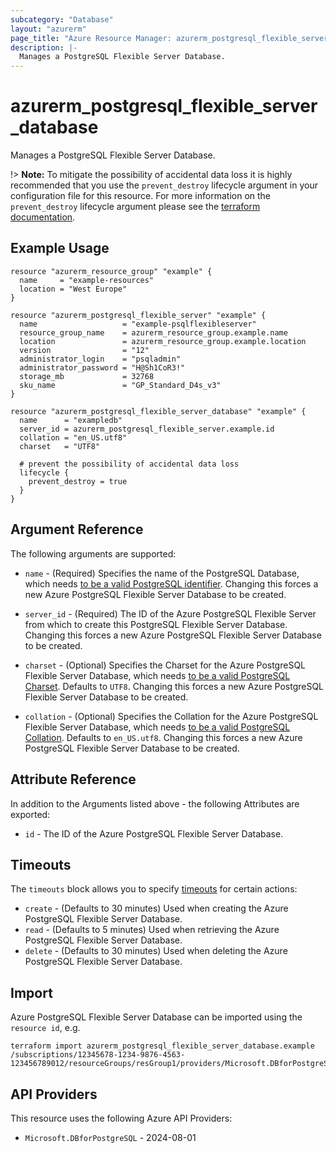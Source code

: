 ```yaml
---
subcategory: "Database"
layout: "azurerm"
page_title: "Azure Resource Manager: azurerm_postgresql_flexible_server_database"
description: |-
  Manages a PostgreSQL Flexible Server Database.
---
```


# azurerm_postgresql_flexible_server_database

Manages a PostgreSQL Flexible Server Database.

!> **Note:** To mitigate the possibility of accidental data loss it is highly recommended that you use the `prevent_destroy` lifecycle argument in your configuration file for this resource. For more information on the `prevent_destroy` lifecycle argument please see the [terraform documentation](https://developer.hashicorp.com/terraform/tutorials/state/resource-lifecycle#prevent-resource-deletion).

## Example Usage

```hcl
resource "azurerm_resource_group" "example" {
  name     = "example-resources"
  location = "West Europe"
}

resource "azurerm_postgresql_flexible_server" "example" {
  name                   = "example-psqlflexibleserver"
  resource_group_name    = azurerm_resource_group.example.name
  location               = azurerm_resource_group.example.location
  version                = "12"
  administrator_login    = "psqladmin"
  administrator_password = "H@Sh1CoR3!"
  storage_mb             = 32768
  sku_name               = "GP_Standard_D4s_v3"
}

resource "azurerm_postgresql_flexible_server_database" "example" {
  name      = "exampledb"
  server_id = azurerm_postgresql_flexible_server.example.id
  collation = "en_US.utf8"
  charset   = "UTF8"

  # prevent the possibility of accidental data loss
  lifecycle {
    prevent_destroy = true
  }
}
```

## Argument Reference

The following arguments are supported:

* `name` - (Required) Specifies the name of the PostgreSQL Database, which needs [to be a valid PostgreSQL identifier](https://www.postgresql.org/docs/current/sql-syntax-lexical.html#SQL-SYNTAX-IDENTIFIERS). Changing this forces a new Azure PostgreSQL Flexible Server Database to be created.

* `server_id` - (Required) The ID of the Azure PostgreSQL Flexible Server from which to create this PostgreSQL Flexible Server Database. Changing this forces a new Azure PostgreSQL Flexible Server Database to be created.

* `charset` - (Optional) Specifies the Charset for the Azure PostgreSQL Flexible Server Database, which needs [to be a valid PostgreSQL Charset](https://www.postgresql.org/docs/current/static/multibyte.html). Defaults to `UTF8`. Changing this forces a new Azure PostgreSQL Flexible Server Database to be created.

* `collation` - (Optional) Specifies the Collation for the Azure PostgreSQL Flexible Server Database, which needs [to be a valid PostgreSQL Collation](https://www.postgresql.org/docs/current/static/collation.html). Defaults to `en_US.utf8`. Changing this forces a new Azure PostgreSQL Flexible Server Database to be created.

## Attribute Reference

In addition to the Arguments listed above - the following Attributes are exported:

* `id` - The ID of the Azure PostgreSQL Flexible Server Database.

## Timeouts

The `timeouts` block allows you to specify [timeouts](https://developer.hashicorp.com/terraform/language/resources/configure#define-operation-timeouts) for certain actions:

* `create` - (Defaults to 30 minutes) Used when creating the Azure PostgreSQL Flexible Server Database.
* `read` - (Defaults to 5 minutes) Used when retrieving the Azure PostgreSQL Flexible Server Database.
* `delete` - (Defaults to 30 minutes) Used when deleting the Azure PostgreSQL Flexible Server Database.

## Import

Azure PostgreSQL Flexible Server Database can be imported using the `resource id`, e.g.

```shell
terraform import azurerm_postgresql_flexible_server_database.example /subscriptions/12345678-1234-9876-4563-123456789012/resourceGroups/resGroup1/providers/Microsoft.DBforPostgreSQL/flexibleServers/flexibleServer1/databases/database1
```

## API Providers
<!-- This section is generated, changes will be overwritten -->
This resource uses the following Azure API Providers:

* `Microsoft.DBforPostgreSQL` - 2024-08-01
